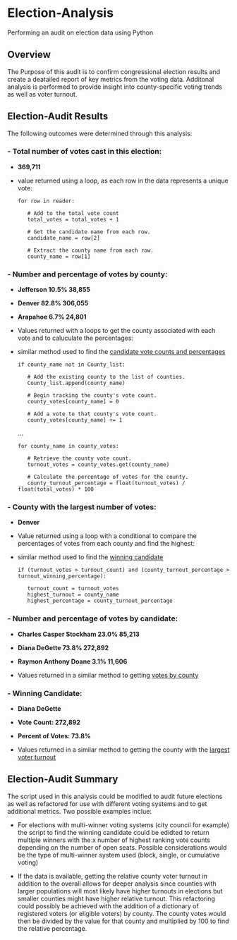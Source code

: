 # Election-Analysis
Performing an audit on election data using Python 

## Overview
The Purpose of this audit is to confirm congressional election results and create a deatailed report of key metrics from the voting data. Additonal analysis is performed to provide insight into county-specific voting trends as well as voter turnout. 

## Election-Audit Results

The following outcomes were determined through this analysis: 

### - Total number of votes cast in this election:
   - **369,711**
   - value returned using a loop, as each row in the data represents a unique vote:
        
         for row in reader:
            
            # Add to the total vote count
            total_votes = total_votes + 1
        
            # Get the candidate name from each row.
            candidate_name = row[2]

            # Extract the county name from each row.
            county_name = row[1]

### - Number and percentage of votes by county:
   - **Jefferson   10.5%   38,855**
   - **Denver      82.8%   306,055**
   - **Arapahoe    6.7%    24,801**
  
   - Values returned with a loops to get the county associated with each vote and to caluculate the percentages:
   - similar method used to find the [candidate vote counts and percentages](https://github.com/TheodoraNell/Election-Analysis/blob/main/README.md#--number-and-percentage-of-votes-by-candidate)
       
         if county_name not in County_list:
        
            # Add the existing county to the list of counties.
            County_list.append(county_name)

            # Begin tracking the county's vote count.
            county_votes[county_name] = 0

            # Add a vote to that county's vote count.
            county_votes[county_name] += 1
        
        ...
        
         for county_name in county_votes:

            # Retrieve the county vote count.
            turnout_votes = county_votes.get(county_name)
            
            # Calculate the percentage of votes for the county.
            county_turnout_percentage = float(turnout_votes) / float(total_votes) * 100
        
### - County with the largest number of votes: 
   - **Denver**
   - Value returned using a loop with a conditional to compare the percentages of votes from each county and find the highest:
   - similar method used to find the [winning candidate](https://github.com/TheodoraNell/Election-Analysis/blob/main/README.md#--winning-candidate-diana-degette)

         if (turnout_votes > turnout_count) and (county_turnout_percentage > turnout_winning_percentage):
        
            turnout_count = turnout_votes
            highest_turnout = county_name
            highest_percentage = county_turnout_percentage

### - Number and percentage of votes by candidate:
   - **Charles Casper Stockham   23.0%   85,213**
   - **Diana DeGette             73.8%   272,892**
   - **Raymon Anthony Doane      3.1%    11,606**
  
   - Values returned in a similar method to getting [votes by county](https://github.com/TheodoraNell/Election-Analysis/blob/main/README.md#--number-and-percentage-of-votes-by-county)

### - Winning Candidate: 
   - **Diana DeGette**
   - **Vote Count: 272,892**
   - **Percent of Votes: 73.8%**
  
   - Values returned in a similar method to getting the county with the [largest voter turnout](https://github.com/TheodoraNell/Election-Analysis/blob/main/README.md#--county-with-the-largest-number-of-votes-denver)
      
      
## Election-Audit Summary

The script used in this analysis could be modified to audit future elections as well as refactored for use with different voting systems and to get additional metrics. Two possible examples inclue:

- For elections with multi-winner voting systems (city council for example) the script to find the winning candidate could be edidted to return multiple winners with the x number of highest ranking vote counts depending on the number of open seats. Possible considerations would be the type of multi-winner system used (block, single, or cumulative voting)

- If the data is available, getting the relative county voter turnout in addition to the overall allows for deeper analysis since counties with larger populations will most likely have higher turnouts in elections but smaller counties might have higher relative turnout. This refactoring could possibly be achieved with the addition of a dictionary of registered voters (or eligible voters) by county. The county votes would then be divided by the value for that county and multiplied by 100 to find the relative percentage. 
